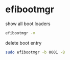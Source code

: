 # efibootmgr

show all boot loaders
```bash
efibootmgr -v
```

delete boot entry
```bash
sudo efibootmgr -b 0001 -B
```
